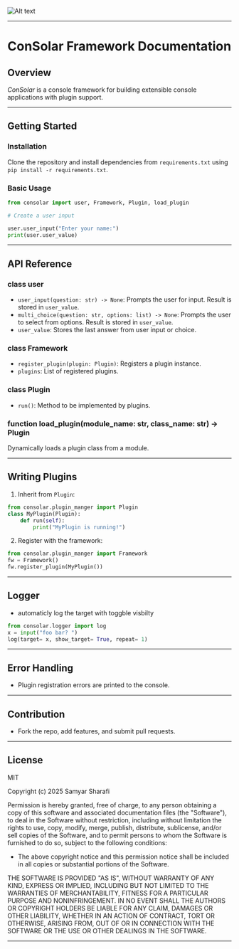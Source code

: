 ![Alt text]([URL](https://drive.google.com/file/d/1XT4TnNwPUof53r7-mgBNi2qnY1x-xR_F/view?usp=sharing))

---

# ConSolar Framework Documentation

## Overview

*ConSolar* is a console framework for building extensible console applications with plugin support.

---

## Getting Started

### Installation

Clone the repository and install dependencies from `requirements.txt` using `pip install -r requirements.txt`.

### Basic Usage

```python
from consolar import user, Framework, Plugin, load_plugin

# Create a user input

user.user_input("Enter your name:")
print(user.user_value)
```

---

## API Reference

### class user

- `user_input(question: str) -> None`: Prompts the user for input. Result is stored in `user_value`.
- `multi_choice(question: str, options: list) -> None`: Prompts the user to select from options. Result is stored in `user_value`.
- `user_value`: Stores the last answer from user input or choice.

### class Framework

- `register_plugin(plugin: Plugin)`: Registers a plugin instance.
- `plugins`: List of registered plugins.

### class Plugin

- `run()`: Method to be implemented by plugins.

### function load_plugin(module_name: str, class_name: str) -> Plugin

Dynamically loads a plugin class from a module.

---

## Writing Plugins

1. Inherit from `Plugin`:

```python
from consolar.plugin_manger import Plugin
class MyPlugin(Plugin):
    def run(self):
        print("MyPlugin is running!")
```

2. Register with the framework:

```python
from consolar.plugin_manger import Framework
fw = Framework()
fw.register_plugin(MyPlugin())
```

---

## Logger

- automaticly log the target with toggble visbilty

```python
from consolar.logger import log
x = input("foo bar? ")
log(target= x, show_target= True, repeat= 1)
```

---

## Error Handling

- Plugin registration errors are printed to the console.

---

## Contribution

- Fork the repo, add features, and submit pull requests.

---

## License

MIT

Copyright (c) 2025 Samyar Sharafi

Permission is hereby granted, free of charge, to any person obtaining a copy of this software and associated documentation files (the "Software"), to deal in the Software without restriction, including without limitation the rights to use, copy, modify, merge, publish, distribute, sublicense, and/or sell copies of the Software, and to permit persons to whom the Software is furnished to do so, subject to the following conditions:

- The above copyright notice and this permission notice shall be included in all copies or substantial portions of the Software.

THE SOFTWARE IS PROVIDED "AS IS", WITHOUT WARRANTY OF ANY KIND, EXPRESS OR IMPLIED, INCLUDING BUT NOT LIMITED TO THE WARRANTIES OF MERCHANTABILITY, FITNESS FOR A PARTICULAR PURPOSE AND NONINFRINGEMENT. IN NO EVENT SHALL THE AUTHORS OR COPYRIGHT HOLDERS BE LIABLE FOR ANY CLAIM, DAMAGES OR OTHER LIABILITY, WHETHER IN AN ACTION OF CONTRACT, TORT OR OTHERWISE, ARISING FROM, OUT OF OR IN CONNECTION WITH THE SOFTWARE OR THE USE OR OTHER DEALINGS IN THE SOFTWARE.

---
